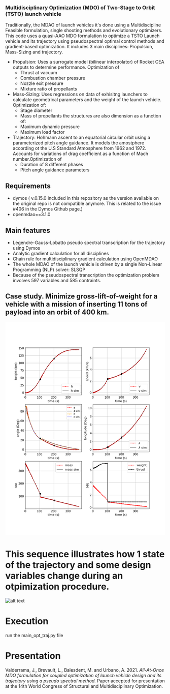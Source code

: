 ### Multidisciplinary Optimization (MDO) of Two-Stage to Orbit (TSTO) launch vehicle

Traditionally, the MDAO of launch vehicles it's done using a Multidiscipline Feasible formulation, single shooting methods and evolutionary optimizers. This code uses a quasi-AAO MDO formulation to optimize a TSTO Launch vehicle and its trajectory using pseudospectral optimal control methods and gradient-based optimization.
It includes 3 main disciplines: Propulsion, Mass-Sizing and trajectory.

* Propulsion: Uses a surrogate model (bilinear interpolator) of Rocket CEA outputs to determine performance. Optimization of
	* Thrust at vacuum
	* Combustion chamber pressure
	* Nozzle exit pressure
	* Mixture ratio of propellants
* Mass-Sizing: Uses regressions on data of exhisitng launchers to calculate geometrical parameters and the weight of the launch vehicle. Optimization of:
	* Stage diameter
	* Mass of propellants
the structures are also dimension as a function of:
	* Maximum dynamic pressure
	* Maximum load factor
* Trajectory: Hohmann ascent to an equatorial circular orbit using a parameterized pitch angle guidance. It models the amostphere according ot the U.S Standard Atmosphere from 1962 and 1972. Accounts for variations of drag coefficient as a function of Mach number.Optimization of
	* Duration of 8 different phases
	* Pitch angle guidance parameters

## Requirements
* dymos ( v.0.15.0 included in this repository as the version available on the original repo is not compatible anymore. This is related to the issue #406 in the Dymos Github page.)
* openmdao==3.1.0

## Main features
* Legendre-Gauss-Lobatto pseudo spectral transcription for the trajectory using Dymos
* Analytic gradient calculation for all disciplines
* Chain rule for multidisciplinary gradient calculation using OpenMDAO
* The whole MDAO of the launch vehicle is driven by a single Non-Linear Programming (NLP) solver: SLSQP
* Because of the pseudospectral transcription the optimization problem involves 597 variables and 585 contraints.

## Case study. Minimize gross-lift-of-weight for a vehicle with a mission of inserting 11 tons of payload into an orbit of 400 km.
![alt text](https://github.com/JorgeValderrama/Launch-vehicle-MDO/blob/master/results/0_state_history.png)

# This sequence illustrates how 1 state of the trajectory and some design variables change during an otpimization procedure.
![alt text](https://github.com/JorgeValderrama/Launch-vehicle-MDO/blob/master/results/TSTO_opt.gif)

# Execution
run the main_opt_traj.py file

# Presentation
Valderrama, J., Brevault, L., Balesdent, M. and Urbano, A. 2021. *All-At-Once MDO formulation for coupled
optimization of launch vehicle design and its trajectory using a pseudo spectral method.* Paper accepted
for presentation at the 14th World Congress of Structural and Multidisciplinary Optimization.